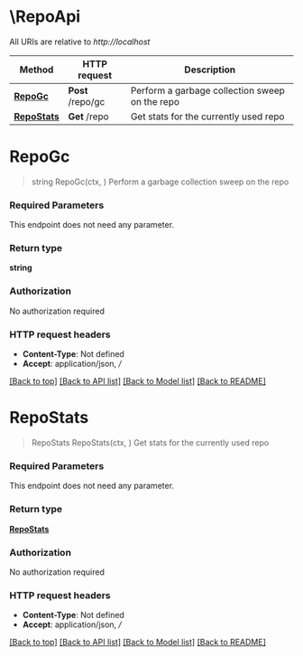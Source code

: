 # \RepoApi

All URIs are relative to *http://localhost*

Method | HTTP request | Description
------------- | ------------- | -------------
[**RepoGc**](RepoApi.md#RepoGc) | **Post** /repo/gc | Perform a garbage collection sweep on the repo
[**RepoStats**](RepoApi.md#RepoStats) | **Get** /repo | Get stats for the currently used repo


# **RepoGc**
> string RepoGc(ctx, )
Perform a garbage collection sweep on the repo

### Required Parameters
This endpoint does not need any parameter.

### Return type

**string**

### Authorization

No authorization required

### HTTP request headers

 - **Content-Type**: Not defined
 - **Accept**: application/json, */*

[[Back to top]](#) [[Back to API list]](../README.md#documentation-for-api-endpoints) [[Back to Model list]](../README.md#documentation-for-models) [[Back to README]](../README.md)

# **RepoStats**
> RepoStats RepoStats(ctx, )
Get stats for the currently used repo

### Required Parameters
This endpoint does not need any parameter.

### Return type

[**RepoStats**](repo-stats.md)

### Authorization

No authorization required

### HTTP request headers

 - **Content-Type**: Not defined
 - **Accept**: application/json, */*

[[Back to top]](#) [[Back to API list]](../README.md#documentation-for-api-endpoints) [[Back to Model list]](../README.md#documentation-for-models) [[Back to README]](../README.md)

